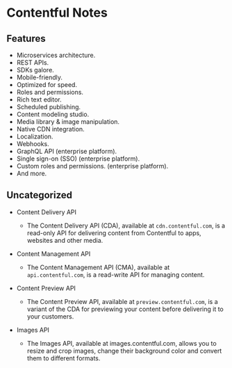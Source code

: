 # Contentful Notes


## Features

- Microservices architecture.
- REST APIs.
- SDKs galore.
- Mobile-friendly.
- Optimized for speed.
- Roles and permissions.
- Rich text editor.
- Scheduled publishing.
- Content modeling studio.
- Media library & image manipulation.
- Native CDN integration.
- Localization.
- Webhooks.
- GraphQL API (enterprise platform).
- Single sign-on (SSO) (enterprise platform).
- Custom roles and permissions. (enterprise platform).
- And more.


## Uncategorized

- Content Delivery API
	+ The Content Delivery API (CDA), available at `cdn.contentful.com`, is a read-only API for delivering content from Contentful to apps, websites and other media.

- Content Management API
	+ The Content Management API (CMA), available at `api.contentful.com`, is a read-write API for managing content.

- Content Preview API
	+ The Content Preview API, available at `preview.contentful.com`, is a variant of the CDA for previewing your content before delivering it to your customers.

- Images API
	+ The Images API, available at images.contentful.com, allows you to resize and crop images, change their background color and convert them to different formats.
